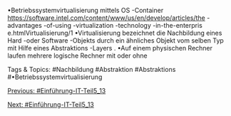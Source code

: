•Betriebssystemvirtualisierung mittels OS -Container
https://software.intel.com/content/www/us/en/develop/articles/the -advantages -of-using -virtualization -technology -in-the-enterpris e.htmlVirtualisierung/1
•Virtualisierung bezeichnet die Nachbildung eines Hard -oder Software -Objekts durch 
ein ähnliches Objekt vom selben Typ mit Hilfe eines Abstraktions -Layers .
•Auf einem physischen Rechner laufen mehrere logische Rechner mit oder ohne 

   Tags & Topics:
   #Nachbildung
   #Abstraktion
   #Abstraktions
   #•Betriebssystemvirtualisierung

[Previous: #Einführung-IT-Teil5_13](Einführung-IT-Teil5_13.md)

[Next: #Einführung-IT-Teil5_13](Einführung-IT-Teil5_13.md)